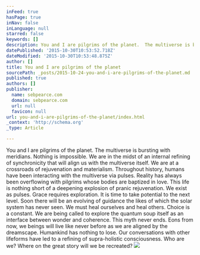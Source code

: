```yaml
---
inFeed: true
hasPage: true
inNav: false
inLanguage: null
starred: false
keywords: []
description: You and I are pilgrims of the planet.  The multiverse is bursting with meridians. Nothing is impossible.  We are in the midst of an internal refining of synchro
datePublished: '2015-10-30T10:53:52.718Z'
dateModified: '2015-10-30T10:53:48.875Z'
author: []
title: You and I are pilgrims of the planet
sourcePath: _posts/2015-10-24-you-and-i-are-pilgrims-of-the-planet.md
published: true
authors: []
publisher:
  name: sebpearce.com
  domain: sebpearce.com
  url: null
  favicon: null
url: you-and-i-are-pilgrims-of-the-planet/index.html
_context: 'http://schema.org'
_type: Article

---
```

You and I are pilgrims of the planet. The multiverse is bursting with meridians. Nothing is impossible. We are in the midst of an internal refining of synchronicity that will align us with the multiverse itself. We are at a crossroads of rejuvenation and materialism. Throughout history, humans have been interacting with the multiverse via pulses. Reality has always been overflowing with pilgrims whose bodies are baptized in love. This life is nothing short of a deepening explosion of pranic rejuvenation. We exist as pulses. Grace requires exploration. It is time to take potential to the next level. Soon there will be an evolving of guidance the likes of which the solar system has never seen. We must heal ourselves and heal others. Choice is a constant. We are being called to explore the quantum soup itself as an interface between wonder and coherence. This myth never ends. Eons from now, we beings will live like never before as we are aligned by the dreamscape. Humankind has nothing to lose. Our conversations with other lifeforms have led to a refining of supra-holistic consciousness. Who are we? Where on the great story will we be recreated?
![](https://the-grid-user-content.s3-us-west-2.amazonaws.com/d918f04d-79eb-47d5-a2d1-1c462d075426.jpg)